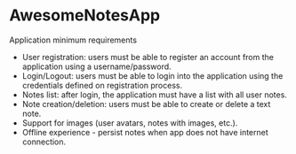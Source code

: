 # AwesomeNotesApp

Application minimum requirements
 - User registration: users must be able to register an account from the application using a username/password.
 - Login/Logout: users must be able to login into the application using the credentials defined on registration process.
 - Notes list: after login, the application must have a list with all user notes.
 - Note creation/deletion: users must be able to create or delete a text note.
 - Support for images (user avatars, notes with images, etc.).
 - Offline experience - persist notes when app does not have internet connection.
